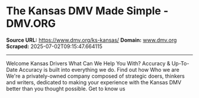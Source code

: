 # The Kansas DMV Made Simple - DMV.ORG

**Source URL:** https://www.dmv.org/ks-kansas/
**Domain:** www.dmv.org
**Scraped:** 2025-07-02T09:15:47.664115

---

Welcome Kansas Drivers What Can We Help You With? Accuracy & Up-To-Date Accuracy is built into everything we do. Find out how Who we are We're a privately-owned company composed of strategic doers, thinkers and writers, dedicated to making your experience with the Kansas DMV better than you thought possible. Get to know us
